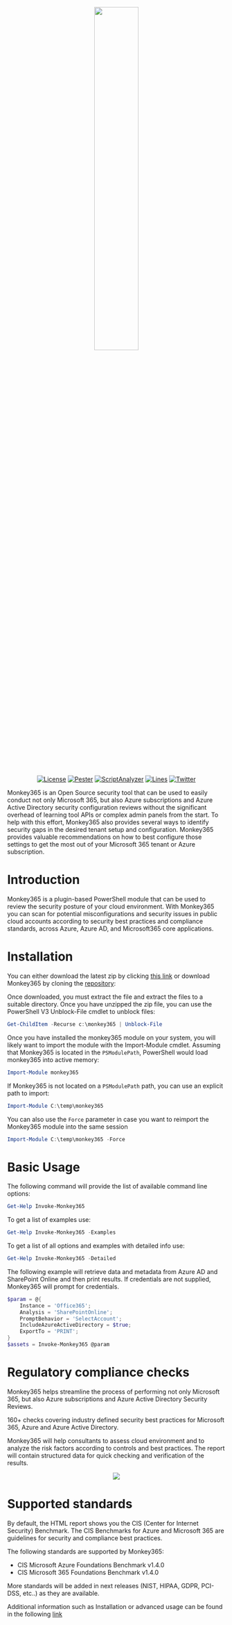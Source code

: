<p align="center">
  <img src="https://user-images.githubusercontent.com/5271640/181045413-1d17333c-0533-404a-91be-2070ccc6ee29.png" width="45%" height="45%" />
</p>
<p align="center">
  <a href="https://github.com/silverhack/monkey365"><img alt="License" src="https://img.shields.io/github/license/silverhack/monkey365"></a>
  <a href="https://github.com/silverhack/monkey365"><img alt="Pester" src="https://github.com/silverhack/monkey365/actions/workflows/pester.yml/badge.svg"></a>
  <a href="https://github.com/silverhack/monkey365"><img alt="ScriptAnalyzer" src="https://github.com/silverhack/monkey365/actions/workflows/psa.yml/badge.svg"></a>
  <a href="https://github.com/silverhack/monkey365"><img alt="Lines" src="https://img.shields.io/tokei/lines/github/silverhack/monkey365"></a>
  <a href="https://twitter.com/tr1ana"><img alt="Twitter" src="https://img.shields.io/twitter/follow/tr1ana?style=social"></a>
</p>

<p
  <i>Monkey365</i> is an Open Source security tool that can be used to easily conduct not only Microsoft 365, but also Azure subscriptions and Azure Active Directory security configuration reviews without the significant overhead of learning tool APIs or complex admin panels from the start. To help with this effort, Monkey365 also provides several ways to identify security gaps in the desired tenant setup and configuration. Monkey365 provides valuable recommendations on how to best configure those settings to get the most out of your Microsoft 365 tenant or Azure subscription.
</p>

# Introduction

Monkey365 is a plugin-based PowerShell module that can be used to review the security posture of your cloud environment. With Monkey365 you can scan for potential misconfigurations and security issues in public cloud accounts according to security best practices and compliance standards, across Azure, Azure AD, and Microsoft365 core applications.

# Installation

You can either download the latest zip by clicking [this link](https://github.com/silverhack/monkey365/archive/refs/heads/main.zip) or download Monkey365 by cloning the [repository](https://github.com/silverhack/monkey365.git):

Once downloaded, you must extract the file and extract the files to a suitable directory. Once you have unzipped the zip file, you can use the PowerShell V3 Unblock-File cmdlet to unblock files:

``` powershell
Get-ChildItem -Recurse c:\monkey365 | Unblock-File
```

Once you have installed the monkey365 module on your system, you will likely want to import the module with the Import-Module cmdlet. Assuming that Monkey365 is located in the ```PSModulePath```, PowerShell would load monkey365 into active memory:
``` powershell
Import-Module monkey365
```
If Monkey365 is not located on a ```PSModulePath``` path, you can use an explicit path to import:
``` powershell
Import-Module C:\temp\monkey365
```
You can also use the ```Force``` parameter in case you want to reimport the Monkey365 module into the same session
``` powershell
Import-Module C:\temp\monkey365 -Force
```

# Basic Usage

The following command will provide the list of available command line options:

``` powershell
Get-Help Invoke-Monkey365
```

To get a list of examples use:

``` powershell
Get-Help Invoke-Monkey365 -Examples
```

To get a list of all options and examples with detailed info use:


``` powershell
Get-Help Invoke-Monkey365 -Detailed
```

The following example will retrieve data and metadata from Azure AD and SharePoint Online and then print results. If credentials are not supplied, Monkey365 will prompt for credentials.


``` powershell
$param = @{
    Instance = 'Office365';
    Analysis = 'SharePointOnline';
    PromptBehavior = 'SelectAccount';
    IncludeAzureActiveDirectory = $true;
    ExportTo = 'PRINT';
}
$assets = Invoke-Monkey365 @param
```

# Regulatory compliance checks

Monkey365 helps streamline the process of performing not only Microsoft 365, but also Azure subscriptions and Azure Active Directory Security Reviews.

160+ checks covering industry defined security best practices for Microsoft 365, Azure and Azure Active Directory. 

Monkey365 will help consultants to assess cloud environment and to analyze the risk factors according to controls and best practices. The report will contain structured data for quick checking and verification of the results.

<p align="center">
  <img src="https://silverhack.github.io/monkey365/assets/images/htmlreport.png" />
</p>

# Supported standards

By default, the HTML report shows you the CIS (Center for Internet Security) Benchmark. The CIS Benchmarks for Azure and Microsoft 365 are guidelines for security and compliance best practices.

The following standards are supported by Monkey365:

* CIS Microsoft Azure Foundations Benchmark v1.4.0
* CIS Microsoft 365 Foundations Benchmark v1.4.0

More standards will be added in next releases (NIST, HIPAA, GDPR, PCI-DSS, etc..) as they are available.

Additional information such as Installation or advanced usage can be found in the following [link](https://silverhack.github.io/monkey365/)

